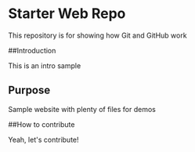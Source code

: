 # Starter Web Repo

This repository is for showing how Git and GitHub work


##Introduction

This is an intro sample

## Purpose

Sample website with plenty of files for demos

##How to contribute

Yeah, let's contribute!